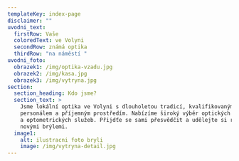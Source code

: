 ```yaml
---
templateKey: index-page
disclaimer: ""
uvodni_text:
  firstRow: Vaše
  coloredText: ve Volyni
  secondRow: známá optika
  thirdRow: "na náměstí "
uvodni_foto:
  obrazek1: /img/optika-vzadu.jpg
  obrazek2: /img/kasa.jpg
  obrazek3: /img/vytryna.jpg
section:
  section_heading: Kdo jsme?
  section_text: >
    Jsme lokální optika ve Volyni s dlouholetou tradicí, kvalifikovaným
    personálem a příjemným prostředím. Nabízíme široký výběr optických produktů
    a optometrických služeb. Přijdťe se sami přesvědčit a udělejte si radost
    novými brýlemi.
  image1:
    alt: ilustracni foto bryli
    image: /img/vytryna-detail.jpg
---
```

